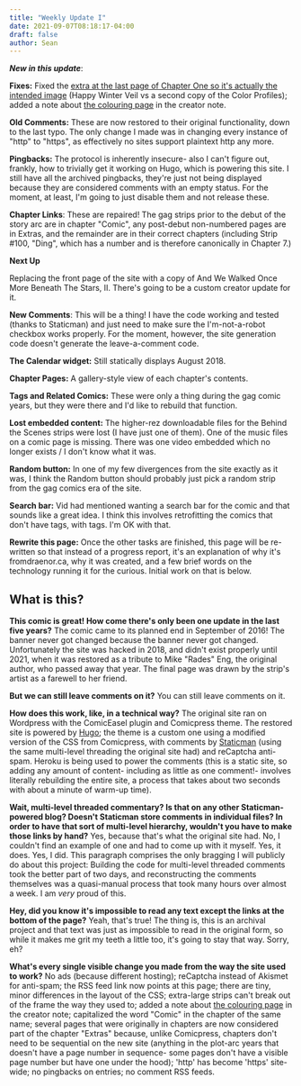 ```yaml
---
title: "Weekly Update I"
date: 2021-09-07T08:18:17-04:00
draft: false
author: Sean
---
```


***New in this update***: 

**Fixes:** Fixed the [extra at the last page of Chapter One so it's actually the intended image](/comic/bonus-happy-winter-veil) (Happy Winter Veil vs a second copy of the Color Profiles); added a note about [the colouring page](/comic/colouring-page) in the creator note.

**Old Comments:** These are now restored to their original functionality, down to the last typo. The only change I made was in changing every instance of "http" to "https", as effectively no sites support plaintext http any more.

**Pingbacks:** The protocol is inherently insecure- also I can't figure out, frankly, how to trivially get it working on Hugo, which is powering this site. I still have all the archived pingbacks, they're just not being displayed because they are considered comments with an empty status. For the moment, at least, I'm going to just disable them and not release these.

**Chapter Links**: These are repaired! The gag strips prior to the debut of the story arc are in chapter "Comic", any post-debut non-numbered pages are in Extras, and the remainder are in their correct chapters (including Strip #100, "Ding", which has a number and is therefore canonically in Chapter 7.)


**Next Up**

Replacing the front page of the site with a copy of And We Walked Once More Beneath The Stars, II. There's going to be a custom creator update for it.

**New Comments**: This will be a thing! I have the code working and tested (thanks to Staticman) and just need to make sure the I'm-not-a-robot checkbox works properly. For the moment, however, the site generation code doesn't generate the leave-a-comment code.

**The Calendar widget:** Still statically displays August 2018. 

**Chapter Pages:** A gallery-style view of each chapter's contents.

**Tags and Related Comics:** These were only a thing during the gag comic years, but they were there and I'd like to rebuild that function.

**Lost embedded content:** The higher-rez downloadable files for the Behind the Scenes strips were lost (I have just one of them). One of the music files on a comic page is missing. There was one video embedded which no longer exists / I don't know what it was.

**Random button:** In one of my few divergences from the site exactly as it was, I think the Random button should probably just pick a random strip from the gag comics era of the site.

**Search bar:** Vid had mentioned wanting a search bar for the comic and that sounds like a great idea. I think this involves retrofitting the comics that don't have tags, with tags. I'm OK with that.
 
**Rewrite this page:** Once the other tasks are finished, this page will be re-written so that instead of a progress report, it's an explanation of why it's fromdraenor.ca, why it was created, and a few brief words on the technology running it for the curious. Initial work on that is below.


## What is this?

**This comic is great! How come there's only been one update in the last five years?**
The comic came to its planned end in September of 2016! The banner never got changed because the banner never got changed. Unfortunately the site was hacked in 2018, and didn't exist properly until 2021, when it was restored as a tribute to Mike "Rades" Eng, the original author, who passed away that year. The final page was drawn by the strip's artist as a farewell to her friend.

**But we can still leave comments on it?**
You can still leave comments on it. 

**How does this work, like, in a technical way?**
The original site ran on Wordpress with the ComicEasel plugin and Comicpress theme. The restored site is powered by [Hugo](https://gohugo.io); the theme is a custom one using a modified version of the CSS from Comicpress, with comments by [Staticman](https://staticman.net) (using the same multi-level threading the original site had) and reCaptcha anti-spam. Heroku is being used to power the comments (this is a static site, so adding any amount of content- including as little as one comment!- involves literally rebuilding the entire site, a process that takes about two seconds with about a minute of warm-up time).

**Wait, multi-level threaded commentary? Is that on any other Staticman-powered blog? Doesn't Staticman store comments in individual files? In order to have that sort of multi-level hierarchy, wouldn't you have to make those links by hand?**
Yes, because that's what the original site had. No, I couldn't find an example of one and had to come up with it myself. Yes, it does. Yes, I did. This paragraph comprises the only bragging I will publicly do about this project: Building the code for multi-level threaded comments took the better part of two days, and reconstructing the comments themselves was a quasi-manual process that took many hours over almost a week. I am *very* proud of this.

**Hey, did you know it's impossible to read any text except the links at the bottom of the page?**
Yeah, that's true! The thing is, this is an archival project and that text was just as impossible to read in the original form, so while it makes me grit my teeth a little too, it's going to stay that way. Sorry, eh?

**What's every single visible change you made from the way the site used to work?** No ads (because different hosting); reCaptcha instead of Akismet for anti-spam; the RSS feed link now points at this page; there are tiny, minor differences in the layout of the CSS; extra-large strips can't break out of the frame the way they used to; added a note about [the colouring page](/comic/colouring-page) in the creator note; capitalized the word "Comic" in the chapter of the same name; several pages that were originally in chapters are now considered part of the chapter "Extras" because, unlike Comicpress, chapters don't need to be sequential on the new site (anything in the plot-arc years that doesn't have a page number in sequence- some pages don't have a visible page number but have one under the hood); 'http' has become 'https' site-wide; no pingbacks on entries; no comment RSS feeds.
